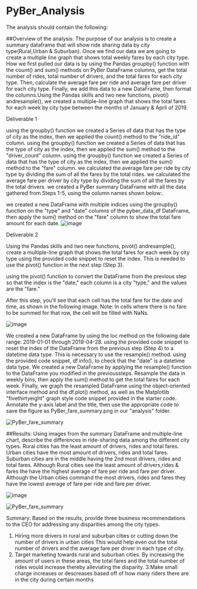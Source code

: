# PyBer_Analysis

The analysis should contain the following:

##Overview of the analysis:
The purpose of our analysis is to create a summary dataframe that will show ride sharing data by city type(Rural,Urban & Suburban). Once we find our data we are going to create a multiple line graph that shows total weekly fares by each city type. How we first pulled our data is by using the Pandas groupby() function with the count() and sum() methods on PyBer DataFrame columns, get the total number of rides, total number of drivers, and the total fares for each city type. Then, calculate the average fare per ride and average fare per driver for each city type. Finally, we add this data to a new DataFrame, then format the columns.Using the Pandas skills and two new functions, pivot() andresample(), we created a multiple-line graph that shows the total fares for each week by city type between the months of January & April of 2019.


Deliverable 1

 using the groupby() function we created a Series of data that has the type of city as the index, then we applied the count() method to the "ride_id" column.
 using the groupby() function we created a Series of data that has the type of city as the index, then we applied the sum() method to the "driver_count" column.
 using the groupby() function we created a Series of data that has the type of city as the index, then we applied the sum() method to the "fare" column.
 we calculated the average fare per ride by city type by dividing the sum of all the fares by the total rides.
 we calculated the average fare per driver by city type by dividing the sum of all the fares by the total drivers.
 we created a PyBer summary DataFrame with all the data gathered from Steps 1-5, using the column names shown below:.
 
we created a new DataFrame with multiple indices using the groupby() function on the "type" and "date" columns of the pyber_data_df DataFrame, then apply the sum() method on the "fare" column to show the total fare amount for each date.
![image](https://user-images.githubusercontent.com/93686963/145728124-935c32ba-bd33-4d85-972b-c291d8977594.png)

Deliverable 2

Using the Pandas skills and two new functions, pivot() andresample(), create a multiple-line graph that shows the total fares for each week by city type
using the provided code snippet to reset the index. This is needed to use the pivot() function in the next step (Step 3).

 using the pivot() function to convert the DataFrame from the previous step so that the index is the "date," each column is a city "type," and the values are the "fare."

After this step, you’ll see that each cell has the total fare for the date and time, as shown in the following image.
Note: In cells where there is no fare to be summed for that row, the cell will be filled with NaNs.

![image](https://user-images.githubusercontent.com/93686963/145728251-5afb9481-cf12-4e5c-90c1-6c07c98e0979.png)


We created a new DataFrame by using the loc method on the following date range: 2019-01-01 through 2019-04-28.
using the provided code snippet to reset the index of the DataFrame from the previous step (Step 4) to a datetime data type. This is necessary to use the resample() method.
using the provided code snippet, df.info(), to check that the "date" is a datetime data type.
We created a new DataFrame by applying the resample() function to the DataFrame you modified in the previoussteps. Resample the data in weekly bins, then apply the sum() method to get the total fares for each week.
Finally, we graph the resampled DataFrame using the object-oriented interface method and the df.plot() method, as well as the Matplotlib "fivethirtyeight" graph style code snippet provided in the starter code. Annotate the y-axis label and the title, then use the appropriate code to save the figure as PyBer_fare_summary.png in our "analysis" folder. 

![PyBer_fare_summary](https://user-images.githubusercontent.com/93686963/145727816-3af80036-8ce5-4c3c-b473-02b46a5c5cac.png)

##Results: Using images from the summary DataFrame and multiple-line chart, describe the differences in ride-sharing data among the different city types.
Rural cities has the least amount of drivers, rides and total fares.
Urban cities have the most amount of drivers, rides and total fares.
Suburban cities are in the middle having the 2nd most drivers, rides and total fares.
Although Rural cities see the least amount of drivers,rides & fares the have the highest average of fare per ride and fare per driver.
Although the Urban cities command the most drivers, rides and fares they have the lowest average of fare per ride and fare per driver.

![image](https://user-images.githubusercontent.com/93686963/145728124-935c32ba-bd33-4d85-972b-c291d8977594.png)

![PyBer_fare_summary](https://user-images.githubusercontent.com/93686963/145727816-3af80036-8ce5-4c3c-b473-02b46a5c5cac.png)



Summary: Based on the results, provide three business recommendations to the CEO for addressing any disparities among the city types.
1. Hiring more drivers in rural and suburban cities or cutting down the number of drivers in urban cities This would help even out the total number of drivers and the average fare per driver in each type of city.
2. Target marketing towards rural and suburban cities. By increasing the amount of users in these areas, the total fares and the total number of rides would increase thereby      alleviating the disparity.
3.Make small charge increases or descreases based off of how many riders there are in the city during certain months

